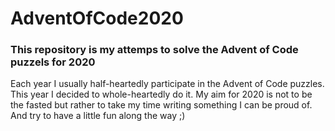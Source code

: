 # AdventOfCode2020

### This repository is my attemps to solve the Advent of Code puzzels for 2020

Each year I usually half-heartedly participate in the Advent of Code puzzles. This year I decided to whole-heartedly do it. My aim for 2020 is not to be the fasted but rather to take my time writing something I can be proud of. And try to have a little fun along the way ;)
